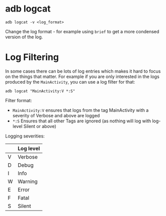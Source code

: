 # adb logcat

```
adb logcat -v <log_format>
```

Change the log format - for example using `brief` to get a more condensed version of the log.

# Log Filtering

In some cases there can be lots of log entries which makes it hard to focus on the things that matter. For example if you are only interested in the logs produced by the `MainActivity`, you can use a log filter for that:

```
adb logcat "MainActivity:V *:S"
```

Filter format:

- `MainActivity:V` ensures that logs from the tag MainActivity with a severity of Verbose and above are logged
- `*:S` Ensures that all other Tags are ignored (as nothing will log with log-level Silent or above)

Logging severities:

||Log level|
|---|---|
|V|Verbose|
|D|Debug|
|I|Info|
|W|Warning|
|E|Error|
|F|Fatal|
|S|Silent|